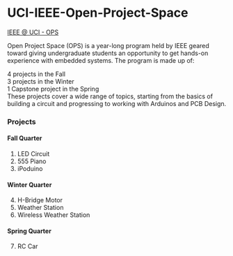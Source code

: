 # UCI-IEEE-Open-Project-Space

[IEEE @ UCI - OPS](https://ieee.ics.uci.edu/ops.html)  
  
Open Project Space (OPS) is a year-long program held by IEEE geared toward giving undergraduate students an opportunity to get hands-on experience with embedded systems. The program is made up of:  
  
 4 projects in the Fall  
 3 projects in the Winter  
 1 Capstone project in the Spring  
These projects cover a wide range of topics, starting from the basics of building a circuit and progressing to working with Arduinos and PCB Design.  

### Projects
#### Fall Quarter
1. LED Circuit 
2. 555 Piano 
3. iPoduino

#### Winter Quarter
4. H-Bridge Motor 
5. Weather Station
6. Wireless Weather Station 

#### Spring Quarter
7. RC Car
